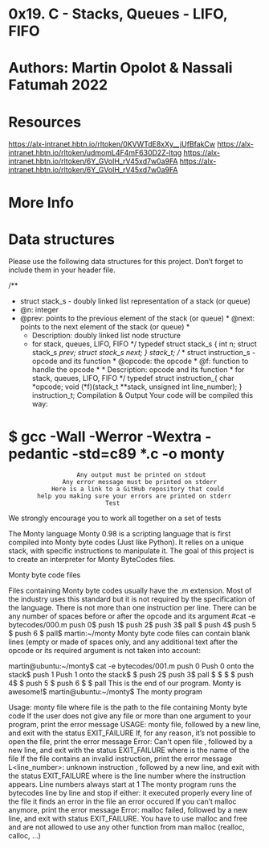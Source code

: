 # 0x19. C - Stacks, Queues - LIFO, FIFO
# Authors: Martin Opolot & Nassali Fatumah 2022
# Resources
https://alx-intranet.hbtn.io/rltoken/0KVWTdE8xXy__jUfBfakCw
https://alx-intranet.hbtn.io/rltoken/udmomL4F4mF630D2Z-ltqg
https://alx-intranet.hbtn.io/rltoken/6Y_GVoIH_rV45xd7w0a9FA
https://alx-intranet.hbtn.io/rltoken/6Y_GVoIH_rV45xd7w0a9FA

# More Info
# Data structures
Please use the following data structures for this project.
Don’t forget to include them in your header file.

/**
 * struct stack_s - doubly linked list representation of a stack (or queue)
  * @n: integer
   * @prev: points to the previous element of the stack (or queue)
    * @next: points to the next element of the stack (or queue)
     *
      * Description: doubly linked list node structure
       * for stack, queues, LIFO, FIFO
        */
	typedef struct stack_s
	{
	        int n;
		        struct stack_s *prev;
			        struct stack_s *next;
				} stack_t;
				/**
				 * struct instruction_s - opcode and its function
				  * @opcode: the opcode
				   * @f: function to handle the opcode
				    *
				     * Description: opcode and its function
				      * for stack, queues, LIFO, FIFO
				       */
				       typedef struct instruction_{
				               char *opcode;
					               void (*f)(stack_t **stack,
						       unsigned int line_number);
						       } instruction_t;
				      Compilation & Output
				 Your code will be compiled this way:
#       $ gcc -Wall -Werror -Wextra -pedantic -std=c89 *.c -o monty
				       Any output must be printed on stdout
				   Any error message must be printed on stderr
				Here is a link to a GitHub repository that could
			help you making sure your errors are printed on stderr
						       Test
We strongly encourage you to work all together on a set of tests

The Monty language
Monty 0.98 is a scripting language that is first compiled into Monty byte codes
(Just like Python).
It relies on a unique stack, with specific instructions to manipulate it.
The goal of this project is to create an interpreter for Monty ByteCodes files.

Monty byte code files

Files containing Monty byte codes usually have the .m extension.
Most of the industry uses this standard but it is not required by the
specification of the language. There is not more than one instruction per line.
There can be any number of spaces before or after the opcode and its argument
#cat -e bytecodes/000.m
push 0$
push 1$
push 2$
  push 3$
                     pall    $
		     push 4$
		         push 5    $
			       push    6        $
			       pall$
			      martin:~/monty
			      Monty byte code files can contain blank lines
(empty or made of spaces only, and any additional text after the opcode or
its required argument is not taken into account:

martin@ubuntu:~/monty$ cat -e bytecodes/001.m
push 0 Push 0 onto the stack$
push 1 Push 1 onto the stack$
$
push 2$
  push 3$
                     pall    $
		     $
		     $
		                                $
						push 4$
						$
						    push 5    $
						          push    6        $
							  $
							  pall
			This is the end of our program. Monty is awesome!$
							  martin@ubuntu:~/monty$
							  The monty program

Usage: monty file
where file is the path to the file containing Monty byte code
If the user does not give any file or more than one argument to your program,
print the error message USAGE: monty file, followed by a new line,
and exit with the status EXIT_FAILURE
If, for any reason, it’s not possible to open the file, print the error message
Error: Can't open file <file>, followed by a new line, and exit with the status
EXIT_FAILURE
where <file> is the name of the file
If the file contains an invalid instruction, print the error message
L<line_number>: unknown instruction <opcode>, followed by a new
line, and exit with the status EXIT_FAILURE
where is the line number where the instruction appears.
Line numbers always start at 1
The monty program runs the bytecodes line by line and stop if either:
it executed properly every line of the file
it finds an error in the file
an error occured
If you can’t malloc anymore, print the error message Error: malloc failed,
followed by a new line, and exit with status EXIT_FAILURE.
You have to use malloc and free and are not allowed to use
any other function from man malloc (realloc, calloc, …)
